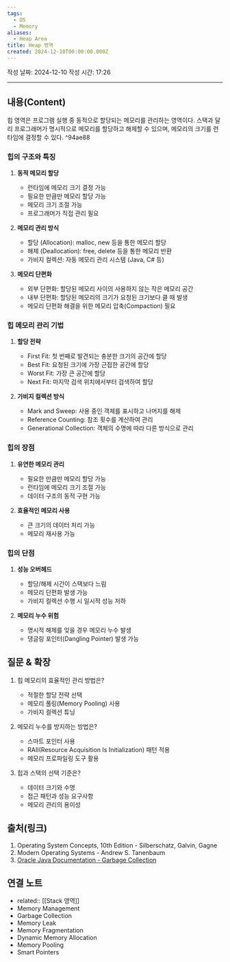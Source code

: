 ```yaml
---
tags:
  - OS
  - Memory
aliases:
  - Heap Area
title: Heap 영역
created: 2024-12-10T00:00:00.000Z
---
```


작성 날짜: 2024-12-10
작성 시간: 17:26

----

## 내용(Content)

힙 영역은 프로그램 실행 중 동적으로 할당되는 메모리를 관리하는 영역이다. 스택과 달리 프로그래머가 명시적으로 메모리를 할당하고 해제할 수 있으며, 메모리의 크기를 런타임에 결정할 수 있다. ^94ae88

### 힙의 구조와 특징

1. **동적 메모리 할당**
   - 런타임에 메모리 크기 결정 가능
   - 필요한 만큼만 메모리 할당 가능
   - 메모리 크기 조절 가능
   - 프로그래머가 직접 관리 필요

2. **메모리 관리 방식**
   - 할당 (Allocation): malloc, new 등을 통한 메모리 할당
   - 해제 (Deallocation): free, delete 등을 통한 메모리 반환
   - 가비지 컬렉션: 자동 메모리 관리 시스템 (Java, C# 등)

3. **메모리 단편화**
   - 외부 단편화: 할당된 메모리 사이의 사용하지 않는 작은 메모리 공간
   - 내부 단편화: 할당된 메모리의 크기가 요청된 크기보다 클 때 발생
   - 메모리 단편화 해결을 위한 메모리 압축(Compaction) 필요

### 힙 메모리 관리 기법

1. **할당 전략**
   - First Fit: 첫 번째로 발견되는 충분한 크기의 공간에 할당
   - Best Fit: 요청된 크기에 가장 근접한 공간에 할당
   - Worst Fit: 가장 큰 공간에 할당
   - Next Fit: 마지막 검색 위치에서부터 검색하여 할당

2. **가비지 컬렉션 방식**
   - Mark and Sweep: 사용 중인 객체를 표시하고 나머지를 해제
   - Reference Counting: 참조 횟수를 계산하여 관리
   - Generational Collection: 객체의 수명에 따라 다른 방식으로 관리

### 힙의 장점

1. **유연한 메모리 관리**
   - 필요한 만큼만 메모리 할당 가능
   - 런타임에 메모리 크기 조절 가능
   - 데이터 구조의 동적 구현 가능

2. **효율적인 메모리 사용**
   - 큰 크기의 데이터 처리 가능
   - 메모리 재사용 가능

### 힙의 단점

1. **성능 오버헤드**
   - 할당/해제 시간이 스택보다 느림
   - 메모리 단편화 발생 가능
   - 가비지 컬렉션 수행 시 일시적 성능 저하

2. **메모리 누수 위험**
   - 명시적 해제를 잊을 경우 메모리 누수 발생
   - 댕글링 포인터(Dangling Pointer) 발생 가능

## 질문 & 확장

1. 힙 메모리의 효율적인 관리 방법은?
   - 적절한 할당 전략 선택
   - 메모리 풀링(Memory Pooling) 사용
   - 가비지 컬렉션 튜닝

2. 메모리 누수를 방지하는 방법은?
   - 스마트 포인터 사용
   - RAII(Resource Acquisition Is Initialization) 패턴 적용
   - 메모리 프로파일링 도구 활용

3. 힙과 스택의 선택 기준은?
   - 데이터 크기와 수명
   - 접근 패턴과 성능 요구사항
   - 메모리 관리의 용이성

## 출처(링크)

1. Operating System Concepts, 10th Edition - Silberschatz, Galvin, Gagne
2. Modern Operating Systems - Andrew S. Tanenbaum
3. [Oracle Java Documentation - Garbage Collection](https://docs.oracle.com/javase/8/docs/technotes/guides/vm/gctuning/)

## 연결 노트

- related:: [[Stack 영역]]
- Memory Management
- Garbage Collection
- Memory Leak
- Memory Fragmentation
- Dynamic Memory Allocation
- Memory Pooling
- Smart Pointers










